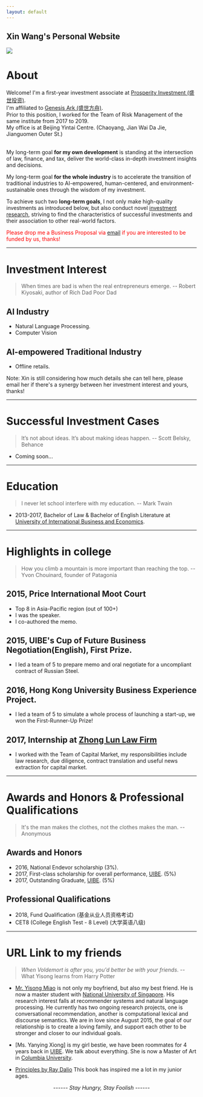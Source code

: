 ```yaml
---
layout: default
---
```


## Xin Wang's Personal Website

<img class="profile-picture" src="Xin-Thailand.jpeg">

# About

Welcome! I'm a first-year investment associate at [Prosperity Investment (盛世投资)](http://www.cgpinvestment.com). <br>
I'm affiliated to [Genesis Ark (盛世方舟)](http://www.ssfzchina.com/). <br>
Prior to this position, I worked for the Team of Risk Management of the same institute from 2017 to 2019.<br>
My office is at Beijing Yintai Centre. (Chaoyang, Jian Wai Da Jie, Jianguomen Outer St.) <br><br>

My long-term goal <b>for my own development</b> is standing at the intersection of law, finance, and tax, deliver the world-class in-depth investment insights and decisions.

My long-term goal <b>for the whole industry</b> is to accelerate the transition of traditional industries to AI-empowered, human-centered, and environment-sustainable ones through the wisdom of my investment.

To achieve such two <b>long-term goals</b>, I not only make high-quality investments as introduced below, but also conduct novel [investment research](inv-res/index), striving to find the characteristics of successful investments and their association to other real-world factors.

<span style="color:red">Please drop me a Business Proposal via [email](wangxin@cgpinvestment.com) if you are interested to be funded by us, thanks!</span>

---

# Investment Interest

> When times are bad is when the real entrepreneurs emerge. -- Robert Kiyosaki, author of Rich Dad Poor Dad

## AI Industry
- Natural Language Processing.
- Computer Vision

## AI-empowered Traditional Industry
- Offline retails.

Note: Xin is still considering how much details she can tell here, please email her if there's a synergy between her investment interest and yours, thanks!

---

# Successful Investment Cases

> It’s not about ideas. It’s about making ideas happen. -- Scott Belsky, Behance

- Coming soon...

<!-- ---

# My Blog Posts for Investment Research

> All modles are wrong, but some are useful. -- George Box, Computer Scientist

- Coming soon... -->

---

# Education

> I never let school interfere with my education. -- Mark Twain

- 2013-2017, Bachelor of Law & Bachelor of English Literature at [University of International Business and Economics](http://english.uibe.edu.cn/).

---

# Highlights in college

> How you climb a mountain is more important than reaching the top. -- Yvon Chouinard, founder of Patagonia

## 2015, Price International Moot Court
- Top 8 in Asia-Pacific region (out of 100+)
- I was the speaker.
- I co-authored the memo.

## 2015, UIBE's Cup of Future Business Negotiation(English), First Prize.<br>
- I led a team of 5 to prepare memo and oral negotiate for a uncompliant contract of Russian Steel.

## 2016, Hong Kong University Business Experience Project.
- I led a team of 5 to simulate a whole process of launching a start-up, we won the First-Runner-Up Prize!

## 2017, Internship at [Zhong Lun Law Firm](http://www.zhonglun.com/en/)
- I worked with the Team of Capital Market, my responsibilities include law research, due diligence, contract translation and useful news extraction for capital market.

---

# Awards and Honors & Professional Qualifications

> It's the man makes the clothes, not the clothes makes the man. -- Anonymous

## Awards and Honors
- 2016, National Endevor scholarship (3%).
- 2017, First-class scholarship for overall performance, [UIBE](http://english.uibe.edu.cn/). (5%)
- 2017, Outstanding Graduate, [UIBE](http://english.uibe.edu.cn/). (5%)

## Professional Qualifications
- 2018, Fund Qualification (基金从业人员资格考试)
- CET8 (College English Test - 8 Level) (大学英语八级)

---

# URL Link to my friends

> *When Voldemort is after you, you'd better be with your friends*. -- What Yisong learns from Harry Potter

- [Mr. Yisong Miao](https://yisong.me) is not only my boyfriend, but also my best friend. He is now a master student with [National University of Singapore](http://www.nus.edu.sg). His research interest falls at recommender systems and natural language processing. He currently has two ongoing research projects, one is conversational recommendation, another is computational lexical and discourse semantics. We are in love since August 2015, the goal of our relationship is to create a loving family, and support each other to be stronger and closer to our individual goals.

- [Ms. Yanying Xiong] is my girl bestie, we have been roommates for 4 years back in [UIBE](http://english.uibe.edu.cn/). We talk about everything. She is now a Master of Art in [Columbia University](https://www.columbia.edu/).


<!-- - [Mr. Xiaoyu Ding]

- [Ms. Xiaoyu Liu] -->

- [Principles by Ray Dalio](https://www.principles.com/) This book has inspired me a lot in my junior ages.


<body>
<script type="text/javascript" id="clustrmaps" src="//cdn.clustrmaps.com/map_v2.js?cl=ffffff&w=200&t=tt&d=gfr3bhlw6QJainwiT9vqi6jdzrDJsN5yWdzz5R8LWyo&co=52bfed"></script>
</body>

<center><i>------ Stay Hungry, Stay Foolish ------</i><br><br><br></center>



